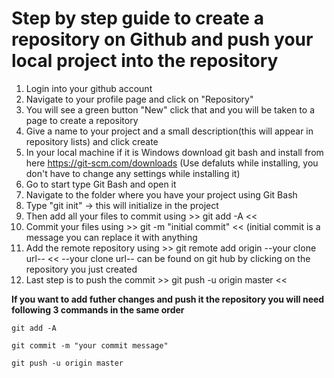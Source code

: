 # Step by step guide to create a repository on Github and push your local project into the repository

1. Login into your github account
2. Navigate to your profile page and click on "Repository"
3. You will see a green button "New" click that and you will be taken to a page to create a repository
4. Give a name to your project and a small description(this will appear in repository lists) and click create
5. In your local machine if it is Windows download git bash and install from here https://git-scm.com/downloads
   (Use defaluts while installing, you don't have to change any settings while installing it)
6. Go to start type Git Bash and open it
7. Navigate to the folder where you have your project using Git Bash
8. Type "git init" -> this will initialize in the project
9. Then add all your files to commit using >> git add -A <<
10. Commit your files using >> git -m "initial commit" << (initial commit is a message you can replace it with anything
11. Add the remote repository using >> git remote add origin --your clone url-- << 
   --your clone url-- can be found on git hub by clicking on the repository you just created
12. Last step is to push the commit >> git push -u origin master << 


**If you want to add futher changes and push it the repository you will need following 3 commands in the same order**

    git add -A

    git commit -m "your commit message"

    git push -u origin master
